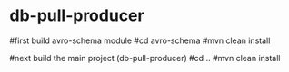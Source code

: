 # db-pull-producer

#first build avro-schema module
#cd avro-schema
#mvn clean install

#next build the main project (db-pull-producer)
#cd ..
#mvn clean install